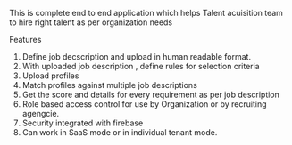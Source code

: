 This is complete end to end application which helps Talent acuisition team to hire right talent as per organization needs

Features
1. Define job decscription and upload in human readable format. 
2. With uploaded job description , define rules for selection criteria
3. Upload profiles
4. Match profiles against multiple job descriptions
5. Get the score and details for every requirement as per job description
6. Role based access control for use by Organization or by recruiting agengcie.
7. Security integrated with firebase
8. Can work in SaaS mode or in individual tenant mode.


